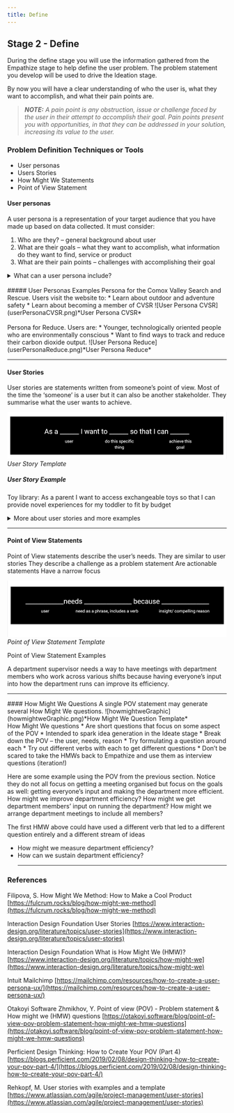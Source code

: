 ```yaml
---
title: Define
---
```


## Stage 2 - Define

During the define stage you will use the information gathered from the Empathize stage to help define the user problem. 
The problem statement you develop will be used to drive the Ideation stage.


By now you will have a clear understanding of who the user is, what they want to accomplish, and what their pain points are.

> **_NOTE:_** _A pain point is any obstruction, issue or challenge faced by the user in their attempt to accomplish their goal. Pain points present you with opportunities, in that they can be addressed in your solution, increasing its value to the user._

### Problem Definition Techniques or Tools 
* User personas
* Users Stories
* How Might We Statements
* Point of View Statement

#### User personas
A user persona is a representation of your target audience that you have made up based on data collected. 
It must consider:
1. Who are they? – general background about user
2. What are their goals – what they want to accomplish, what information do they want to find, service or product
3. What are their pain points – challenges with accomplishing their goal

<details><summary>What can a user persona include?</summary>
<ul>
<li>Name</li>
<li>Picture</li>
<li>Quote</li>
<li>Short biography</li>
<li>Background</li>
<li>Needs</li>
<li>Goals or objectives</li>
<li>Pain points or challenges</li>
<li>Behaviours</li>
<li>Skills – communication, technological, or related to product</li>
<li>Products used</li>
<li>Demographics</li>
    </ul>
</details>
<br>
##### User Personas Examples
Persona for the Comox Valley Search and Rescue. Users visit the website to:
* Learn about outdoor and adventure safety
* Learn about becoming a member of CVSR
 ![User Persona CVSR](userPersonaCVSR.png)*User Persona CVSR*
<br>
<br>
Persona for Reduce. Users are:
* Younger, technologically oriented people who are environmentally conscious
* Want to find ways to track and reduce their carbon dioxide output.
![User Persona Reduce](userPersonaReduce.png)*User Persona Reduce*
 

<hr>

#### User Stories
User stories are statements written from someone’s point of view. Most of the time the ‘someone’ is a user but it can also be another stakeholder. They summarise what the user wants to achieve. 

![User StoryTemplate](userstoryTemplate.png)*User Story Template*
##### User Story Example

Toy library: As a parent I want to access exchangeable toys so that I can provide novel experiences for my toddler to fit by budget

<details><summary>More about user stories and more examples</summary>
Search and Rescue: As an outdoor adventure guide I want to learn about search and rescue guidelines and area-specific news to have safe group outings.

Reduce App: As a global citizen I want to be able to keep track of how much carbon dioxide I am producing so I be reassured that the steps I have been taking to help the environment have been working.

User stories are
<ul>
<li>informal </li>
<li>goal-oriented</li>
<li>written in natural language</li>
</ul>
User stories Do Not
<ul>
 	<li>Describe a software feature </li>
    <li>Explain how the goal will be achieved</li>
 </ul>
</details>
<hr>

#### Point of View Statements
Point of View statements describe the user’s needs. 
They are similar to user stories
They describe a challenge as a problem statement
Are actionable statements 
Have a narrow focus

![Point of View Statement Template](povTemplate.png)*Point of View Statement Template*

Point of View Statement Examples

A department supervisor needs a way to have meetings with department members who work across various shifts because having everyone’s input into how the department runs can improve its efficiency.

<hr>
#### How Might We Questions
A single POV statement may generate several How Might We questions. 
![howmightweGraphic](howmightweGraphic.png)*How Might We Question Template*
<br>
How Might We questions 
* Are short questions that focus on some aspect of the POV
* Intended to spark idea generation in the Ideate stage
* Break down the POV – the user, needs, reason
* Try formulating a question around each
* Try out different verbs with each to get different questions
* Don’t be scared to take the HMWs back to Empathize and use them as interview questions (iteration!)


Here are some example using the POV from the previous section. Notice they do not all focus on getting a meeting organised but focus on the goals as well: getting everyone’s input and making the department more efficient.
How might we improve department efficiency?
How might we get department members’ input on running the department?
How might we arrange department meetings to include all members?

The first HMW above could have used a different verb that led to a different question entirely and a different stream of ideas
* How might we measure department efficiency?
* How can we sustain department efficiency?
<br><hr>

### References

Filipova, S. How Might We Method: How to Make a Cool Product
[https://fulcrum.rocks/blog/how-might-we-method](https://fulcrum.rocks/blog/how-might-we-method)

Interaction Design Foundation User Stories
[https://www.interaction-design.org/literature/topics/user-stories](https://www.interaction-design.org/literature/topics/user-stories)

Interaction Design Foundation What is How Might We (HMW)?
[https://www.interaction-design.org/literature/topics/how-might-we](https://www.interaction-design.org/literature/topics/how-might-we)

Intuit Mailchimp
[https://mailchimp.com/resources/how-to-create-a-user-persona-ux/](https://mailchimp.com/resources/how-to-create-a-user-persona-ux/)

Otakoyi Software Zhmikhov, Y. Point of view (POV) - Problem statement & How might we (HMW) questions
[https://otakoyi.software/blog/point-of-view-pov-problem-statement-how-might-we-hmw-questions](https://otakoyi.software/blog/point-of-view-pov-problem-statement-how-might-we-hmw-questions)

Perficient Design Thinking: How to Create Your POV (Part 4)
[https://blogs.perficient.com/2019/02/08/design-thinking-how-to-create-your-pov-part-4/](https://blogs.perficient.com/2019/02/08/design-thinking-how-to-create-your-pov-part-4/)

Rehkopf, M. User stories with examples and a template 
[https://www.atlassian.com/agile/project-management/user-stories](https://www.atlassian.com/agile/project-management/user-stories)





 
